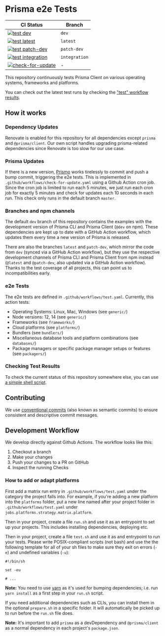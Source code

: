 # Prisma e2e Tests

| CI Status                                                                                                                                                                                      | Branch        |
| ---------------------------------------------------------------------------------------------------------------------------------------------------------------------------------------------- | ------------- |
| [![test dev](https://github.com/prisma/e2e-tests/workflows/test/badge.svg?branch=dev)](https://github.com/prisma/e2e-tests/actions?query=workflow%3Atest+-branch%3Apatch-dev+branch%3Adev) <!-- Attention: The `patch-dev` here is intentional, it is _filtering out_ the `patch-dev` branch - otherwise this link will show runs both for `dev` _and_ `patch-dev`. Github unfortunately has a (reported) bug in display the filter in the resulting page, so it look as if we were filtering _for_ `patch-dev`. The results are correct though. --> | `dev` |
| [![test latest](https://github.com/prisma/e2e-tests/workflows/test/badge.svg?branch=latest)](https://github.com/prisma/e2e-tests/actions?query=workflow%3Atest+branch%3Alatest)                | `latest`      |
| [![test patch-dev](https://github.com/prisma/e2e-tests/workflows/test/badge.svg?branch=patch-dev)](https://github.com/prisma/e2e-tests/actions?query=workflow%3Atest+branch%3Apatch-dev)       | `patch-dev`   |
| [![test integration](https://github.com/prisma/e2e-tests/workflows/test/badge.svg?branch=integration)](https://github.com/prisma/e2e-tests/actions?query=workflow%3Atest+branch%3Aintegration) | `integration` |
| [![check-for-update](https://github.com/prisma/e2e-tests/workflows/check-for-update/badge.svg)](https://github.com/prisma/e2e-tests/actions?query=workflow%3Acheck-for-update)                 | -             |

This repository continuously tests Prisma Client on various operating systems, frameworks and platforms.

You can check out the latest test runs by checking the ["test" workflow results](https://github.com/prisma/e2e-tests/actions?query=workflow%3Atest).

## How it works

### Dependency Updates

Renovate is enabled for this repository for all dependencies except `prisma` and `@prisma/client`. Our own script handles upgrading prisma-related dependencies since Renovate is too slow for our use case.

### Prisma Updates

If there is a new version, [Prismo](https://github.com/prisma-bot) works tirelessly to commit and push a bump commit, triggering the e2e tests. This is implemented in `.github/workflows/check-for-update.yaml` using a Github Action cron job. Since the cron job is limited to run each 5 minutes, we just run each cron job for exactly 5 minutes and check for updates each 10 seconds in each run. This check only runs in the default branch `master`.

### Branches and npm channels

The default `dev` branch of this repository contains the examples with the development version of Prisma CLI and Prisma Client (`@dev` on npm). These dependencies are kept up to date with a GitHub Action workflow, which updates them every time a new version of Prisma is released.

There are also the branches `latest` and `patch-dev`, which mirror the code from `dev` (synced via a GitHub Action workflow), but they use the respective development channels of Prisma CLI and Prisma Client from npm instead (`@latest` and `@patch-dev`, also updated via a GitHub Action workflow). Thanks to the test coverage of all projects, this can point us to incompatibilities early.

### e2e Tests

The e2e tests are defined in `.github/workflows/test.yaml`. Currently, this action tests:

- Operating Systems: Linux, Mac, Windows (see `generic/`)
- Node versions: 12, 14 (see `generic/`)
- Frameworks (see `frameworks/`)
- Cloud platforms (see `platforms/`)
- Bundlers (see `bundlers/`)
- Miscellaneous database tools and platform combinations (see `databases/`)
- Package managers or specific package manager setups or features (see `packagers/`)

### Checking Test Results

To check the current status of this repository somewhere else, you can use [a simple shell script](https://gist.github.com/steebchen/80fb6e3a60aec0f095090618f90473ec).

## Contributing

We use [conventional commits](https://www.conventionalcommits.org) (also known as semantic commits) to ensure consistent and descriptive commit messages.

## Development Workflow

We develop directly against Github Actions. The workflow looks like this:

1. Checkout a branch
2. Make your changes
3. Push your changes to a PR on GitHub
4. Inspect the running Checks

### How to add or adapt platforms

First add a matrix run entry in `.github/workflows/test.yaml` under the category the project falls into. For example, if you're adding a new platform into the `platforms` folder, put a new line named after your project folder in `.github/workflows/test.yaml` under `jobs.platforms.strategy.matrix.platform`.

Then in your project, create a file `run.sh` and use it as an entrypoint to set up your projects. This includes installing dependencies, deploying etc.

Then in your project, create a file `test.sh` and use it as and entrypoint to run your tests. Please write POSIX-compliant scripts (not bash) and use the the following template for all of your sh files to make sure they exit on errors (`-e`) and undefined variables (`-u`):

```shell script
#!/bin/sh

set -eu

# ...
```

**Note:** You need to use [yarn](https://yarnpkg.com) as it's used for bumping dependencies; i.e. run `yarn install` as a first step in your `run.sh` script.

If you need additional dependencies such as CLIs, you can install them in the optional `prepare.sh` in a specific folder. It will automatically be picked up to run before the `run.sh` file does.

**Note:** It's important to add `prisma` as a devDependency and `@prisma/client` as a normal dependency in each project's `package.json`.
